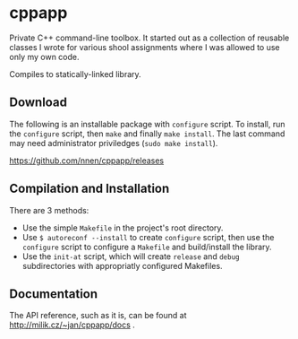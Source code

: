 cppapp
======

Private C++ command-line toolbox.  It started out as a collection of reusable
classes I wrote for various shool assignments where I was allowed to use only
my own code.

Compiles to statically-linked library.


Download
--------

The following is an installable package with `configure` script. To install,
run the `configure` script, then `make` and finally `make install`. The last
command may need administrator priviledges (`sudo make install`).

https://github.com/nnen/cppapp/releases


Compilation and Installation
----------------------------

There are 3 methods:

 * Use the simple `Makefile` in the project's root directory.
 * Use `$ autoreconf --install` to create `configure` script, then use the
   `configure` script to configure a `Makefile` and build/install the library.
 * Use the `init-at` script, which will create `release` and `debug`
   subdirectories with appropriatly configured Makefiles.


Documentation
-------------

The API reference, such as it is, can be found at http://milik.cz/~jan/cppapp/docs .

